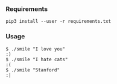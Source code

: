 ### Requirements
```
pip3 install --user -r requirements.txt
```

### Usage
```
$ ./smile "I love you"
:)
$ ./smile "I hate cats"
:(
$ ./smile "Stanford"
:|
```
